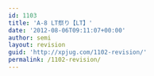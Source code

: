```yaml
---
id: 1103
title: 'A-8 LT祭り【LT】'
date: '2012-08-06T09:11:07+00:00'
author: semi
layout: revision
guid: 'http://xpjug.com/1102-revision/'
permalink: /1102-revision/
---
```


